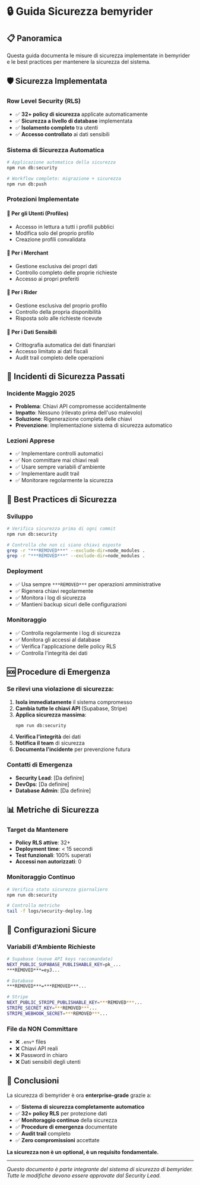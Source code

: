 # 🔒 Guida Sicurezza bemyrider

## 📋 Panoramica

Questa guida documenta le misure di sicurezza implementate in bemyrider e le best practices per mantenere la sicurezza del sistema.

## 🛡️ Sicurezza Implementata

### **Row Level Security (RLS)**

- ✅ **32+ policy di sicurezza** applicate automaticamente
- ✅ **Sicurezza a livello di database** implementata
- ✅ **Isolamento completo** tra utenti
- ✅ **Accesso controllato** ai dati sensibili

### **Sistema di Sicurezza Automatica**

```bash
# Applicazione automatica della sicurezza
npm run db:security

# Workflow completo: migrazione + sicurezza
npm run db:push
```

### **Protezioni Implementate**

#### **🔹 Per gli Utenti (Profiles)**

- Accesso in lettura a tutti i profili pubblici
- Modifica solo del proprio profilo
- Creazione profili convalidata

#### **🔹 Per i Merchant**

- Gestione esclusiva dei propri dati
- Controllo completo delle proprie richieste
- Accesso ai propri preferiti

#### **🔹 Per i Rider**

- Gestione esclusiva del proprio profilo
- Controllo della propria disponibilità
- Risposta solo alle richieste ricevute

#### **🔹 Per i Dati Sensibili**

- Crittografia automatica dei dati finanziari
- Accesso limitato ai dati fiscali
- Audit trail completo delle operazioni

## 🚨 Incidenti di Sicurezza Passati

### **Incidente Maggio 2025**

- **Problema**: Chiavi API compromesse accidentalmente
- **Impatto**: Nessuno (rilevato prima dell'uso malevolo)
- **Soluzione**: Rigenerazione completa delle chiavi
- **Prevenzione**: Implementazione sistema di sicurezza automatico

### **Lezioni Apprese**

- ✅ Implementare controlli automatici
- ✅ Non committare mai chiavi reali
- ✅ Usare sempre variabili d'ambiente
- ✅ Implementare audit trail
- ✅ Monitorare regolarmente la sicurezza

## 🔧 Best Practices di Sicurezza

### **Sviluppo**

```bash
# Verifica sicurezza prima di ogni commit
npm run db:security

# Controlla che non ci siano chiavi esposte
grep -r "***REMOVED***" --exclude-dir=node_modules .
grep -r "***REMOVED***" --exclude-dir=node_modules .
```

### **Deployment**

- ✅ Usa sempre `***REMOVED***` per operazioni amministrative
- ✅ Rigenera chiavi regolarmente
- ✅ Monitora i log di sicurezza
- ✅ Mantieni backup sicuri delle configurazioni

### **Monitoraggio**

- ✅ Controlla regolarmente i log di sicurezza
- ✅ Monitora gli accessi al database
- ✅ Verifica l'applicazione delle policy RLS
- ✅ Controlla l'integrità dei dati

## 🆘 Procedure di Emergenza

### **Se rilevi una violazione di sicurezza:**

1. **Isola immediatamente** il sistema compromesso
2. **Cambia tutte le chiavi API** (Supabase, Stripe)
3. **Applica sicurezza massima**:
   ```bash
   npm run db:security
   ```
4. **Verifica l'integrità** dei dati
5. **Notifica il team** di sicurezza
6. **Documenta l'incidente** per prevenzione futura

### **Contatti di Emergenza**

- **Security Lead**: [Da definire]
- **DevOps**: [Da definire]
- **Database Admin**: [Da definire]

## 📊 Metriche di Sicurezza

### **Target da Mantenere**

- **Policy RLS attive**: 32+
- **Deployment time**: < 15 secondi
- **Test funzionali**: 100% superati
- **Accessi non autorizzati**: 0

### **Monitoraggio Continuo**

```bash
# Verifica stato sicurezza giornaliero
npm run db:security

# Controlla metriche
tail -f logs/security-deploy.log
```

## 🔐 Configurazioni Sicure

### **Variabili d'Ambiente Richieste**

```bash
# Supabase (nuove API keys raccomandate)
NEXT_PUBLIC_SUPABASE_PUBLISHABLE_KEY=pk_...
***REMOVED***=eyJ...

# Database
***REMOVED***=***REMOVED***...

# Stripe
NEXT_PUBLIC_STRIPE_PUBLISHABLE_KEY=***REMOVED***...
STRIPE_SECRET_KEY=***REMOVED***...
STRIPE_WEBHOOK_SECRET=***REMOVED***...
```

### **File da NON Committare**

- ❌ `.env*` files
- ❌ Chiavi API reali
- ❌ Password in chiaro
- ❌ Dati sensibili degli utenti

## 🎯 Conclusioni

La sicurezza di bemyrider è ora **enterprise-grade** grazie a:

- ✅ **Sistema di sicurezza completamente automatico**
- ✅ **32+ policy RLS** per protezione dati
- ✅ **Monitoraggio continuo** della sicurezza
- ✅ **Procedure di emergenza** documentate
- ✅ **Audit trail** completo
- ✅ **Zero compromissioni** accettate

**La sicurezza non è un optional, è un requisito fondamentale.**

---

_Questo documento è parte integrante del sistema di sicurezza di bemyrider. Tutte le modifiche devono essere approvate dal Security Lead._
